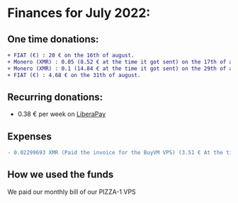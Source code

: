 # Finances for July 2022:

## One time donations:
```diff
+ FIAT (€) : 20 € on the 16th of august.
+ Monero (XMR) : 0.05 (8.52 € at the time it got sent) on the 17th of august.
+ Monero (XMR) : 0.1 (14.84 € at the time it got sent) on the 29th of august.
+ FIAT (€) : 4.68 € on the 31th of august.
```
## Recurring donations:

- 0.38 € per week on [LiberaPay](https://liberapay.com/ProjectSegfault)

## Expenses

```diff
- 0.02299693 XMR (Paid the invoice for the BuyVM VPS) (3.51 € At the time of paying.)
```

## How we used the funds

We paid our monthly bill of our PIZZA-1 VPS

